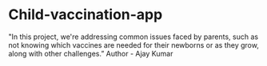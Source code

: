 # Child-vaccination-app
"In this project, we're addressing common issues faced by parents, such as not knowing which vaccines are needed for their newborns or as they grow, along with other challenges.”
Author - Ajay Kumar
